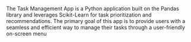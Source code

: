 The Task Management App is a Python application built on the Pandas library and leverages Scikit-Learn for task prioritization and recommendations. The primary goal of this app is to provide users with a seamless and efficient way to manage their tasks through a user-friendly on-screen menu
